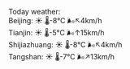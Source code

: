Today weather:  
Beijing: ☀️ 🌡️-8°C 🌬️↖4km/h  
Tianjin: ☀️ 🌡️-5°C 🌬️↑15km/h  
Shijiazhuang: ☀️ 🌡️-8°C 🌬️↖4km/h  
Tangshan: ☀️ 🌡️-7°C 🌬️↗13km/h  
